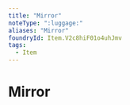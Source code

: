 ```yaml
---
title: "Mirror"
noteType: ":luggage:"
aliases: "Mirror"
foundryId: Item.V2c8hiF01o4uhJmv
tags:
  - Item
---
```


# Mirror

